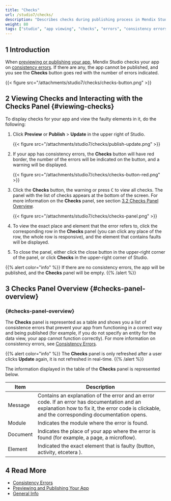```yaml
---
title: "Checks"
url: /studio7/checks/
description: "Describes checks during publishing process in Mendix Studio."
weight: 80
tags: ["studio", "app viewing", "checks", "errors", "consistency errors"]
---
```


## 1 Introduction 

When [previewing or publishing your app](/studio7/publishing-app/#publishing-your-app), Mendix Studio checks your app on [consistency errors](/studio7/consistency-errors/). If there are any, the app cannot be published, and you see the **Checks** button goes red with the number of errors indicated.

{{< figure src="/attachments/studio7/checks/checks-button.png" >}}

## 2 Viewing Checks and Interacting with the Checks Panel {#viewing-checks}

To display checks for your app and view the faulty elements in it, do the following:

1. Click **Preview** or **Publish** > **Update** in the upper right of Studio. 

    {{< figure src="/attachments/studio7/checks/publish-update.png" >}}

1. If your app has consistency errors, the **Checks** button will have red border, the number of the errors will be indicated on the button, and a warning will be displayed. 

    {{< figure src="/attachments/studio7/checks/checks-button-red.png" >}}

1. Click the **Checks** button, the warning or press <kbd>C</kbd> to view all checks. 
    The panel with the list of checks appears at the bottom of the screen. For more information on the **Checks** panel, see section [3.2 Checks Panel Overview](#checks-panel-overview).

    {{< figure src="/attachments/studio7/checks/checks-panel.png" >}}

1. To view the exact place and element that the error refers to, click the corresponding row in the **Checks** panel (you can click any place of the row, the whole row is responsive),  and the element that contains faults will be displayed.

1. To close the panel, either click the close button in the upper-right corner of the panel, or click **Checks** in the upper-right corner of Studio. 

{{% alert color="info" %}}
If there are no consistency errors, the app will be published, and the **Checks** panel will be empty. 
{{% /alert %}}

## 3 Checks Panel Overview {#checks-panel-overview}

### {#checks-panel-overview}

The **Checks** panel is represented as a table and shows you a list of consistence errors that prevent your app from functioning in a correct way and being published (for example, if you do not specify an entity for the data view, your app cannot function correctly). For more information on consistency errors, see [Consistency Errors](/studio7/consistency-errors/). 

{{% alert color="info" %}}
The **Checks** panel is only refreshed after a user clicks **Update** again, it is not refreshed in real-time.
{{% /alert %}}

The information displayed in the table of the **Checks** panel is represented below. 

| Item     | Description                                                  |
| -------- | ------------------------------------------------------------ |
| Message  | Contains an explanation of the error and an error code. If an error has documentation and an explanation how to fix it, the error code is clickable, and the corresponding documentation opens. |
| Module   | Indicates the module where the error is found.               |
| Document | Indicates the place of your app where the error is found (for example, a page, a microflow). |
| Element  | Indicated the exact element that is faulty (button, activity, etcetera ). |

## 4 Read More

* [Consistency Errors](/studio7/consistency-errors/)
* [Previewing and Publishing Your App](/studio7/publishing-app/)
* [General Info](/studio7/general/)
